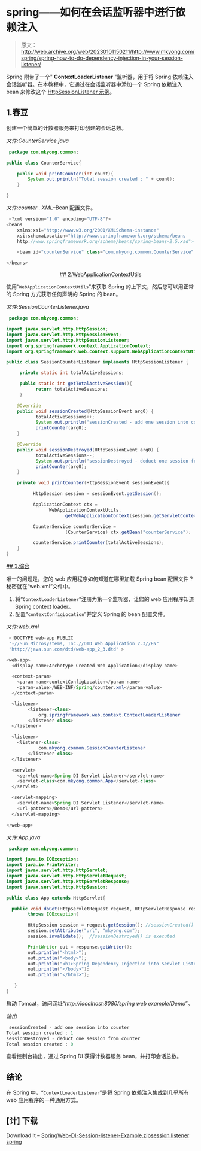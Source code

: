 # spring——如何在会话监听器中进行依赖注入

> 原文：<http://web.archive.org/web/20230101150211/http://www.mkyong.com/spring/spring-how-to-do-dependency-injection-in-your-session-listener/>

Spring 附带了一个" **ContextLoaderListener** "监听器，用于将 Spring 依赖注入会话监听器。在本教程中，它通过在会话监听器中添加一个 Spring 依赖注入 bean 来修改这个 [HttpSessionListener 示例](http://web.archive.org/web/20190224160129/http://www.mkyong.com/servlet/a-simple-httpsessionlistener-example-active-sessions-counter/)。

## 1.春豆

创建一个简单的计数器服务来打印创建的会话总数。

*文件:CounterService.java*

```java
 package com.mkyong.common;

public class CounterService{

	public void printCounter(int count){
		System.out.println("Total session created : " + count);
	}

} 
```

*文件:counter . XML*–Bean 配置文件。

```java
 <?xml version="1.0" encoding="UTF-8"?>
<beans 
	xmlns:xsi="http://www.w3.org/2001/XMLSchema-instance"
	xsi:schemaLocation="http://www.springframework.org/schema/beans 
	http://www.springframework.org/schema/beans/spring-beans-2.5.xsd">

	<bean id="counterService" class="com.mkyong.common.CounterService" />

</beans> 
```

 <ins class="adsbygoogle" style="display:block; text-align:center;" data-ad-format="fluid" data-ad-layout="in-article" data-ad-client="ca-pub-2836379775501347" data-ad-slot="6894224149">## 2.WebApplicationContextUtils

使用“`WebApplicationContextUtils`”来获取 Spring 的上下文，然后您可以用正常的 Spring 方式获取任何声明的 Spring 的 bean。

*文件:SessionCounterListener.java*

```java
 package com.mkyong.common;

import javax.servlet.http.HttpSession;
import javax.servlet.http.HttpSessionEvent;
import javax.servlet.http.HttpSessionListener;
import org.springframework.context.ApplicationContext;
import org.springframework.web.context.support.WebApplicationContextUtils;

public class SessionCounterListener implements HttpSessionListener {

     private static int totalActiveSessions;

     public static int getTotalActiveSession(){
           return totalActiveSessions;
     }

    @Override
    public void sessionCreated(HttpSessionEvent arg0) {
           totalActiveSessions++;
           System.out.println("sessionCreated - add one session into counter");	
           printCounter(arg0);
    }

    @Override
    public void sessionDestroyed(HttpSessionEvent arg0) {
           totalActiveSessions--;
           System.out.println("sessionDestroyed - deduct one session from counter");	
           printCounter(arg0);
    }	

    private void printCounter(HttpSessionEvent sessionEvent){

          HttpSession session = sessionEvent.getSession();

          ApplicationContext ctx = 
                WebApplicationContextUtils.
                      getWebApplicationContext(session.getServletContext());

          CounterService counterService = 
                      (CounterService) ctx.getBean("counterService");

          counterService.printCounter(totalActiveSessions);
    }
} 
```

 <ins class="adsbygoogle" style="display:block" data-ad-client="ca-pub-2836379775501347" data-ad-slot="8821506761" data-ad-format="auto" data-ad-region="mkyongregion">## 3.综合

唯一的问题是，您的 web 应用程序如何知道在哪里加载 Spring bean 配置文件？秘密就在“web.xml”文件中。

1.  将“`ContextLoaderListener`”注册为第一个监听器，让您的 web 应用程序知道 Spring context loader。
2.  配置“`contextConfigLocation`”并定义 Spring 的 bean 配置文件。

*文件:web.xml*

```java
 <!DOCTYPE web-app PUBLIC
 "-//Sun Microsystems, Inc.//DTD Web Application 2.3//EN"
 "http://java.sun.com/dtd/web-app_2_3.dtd" >

<web-app>
  <display-name>Archetype Created Web Application</display-name>

  <context-param>
	<param-name>contextConfigLocation</param-name>
	<param-value>/WEB-INF/Spring/counter.xml</param-value>
  </context-param>

  <listener>
        <listener-class>
            org.springframework.web.context.ContextLoaderListener
        </listener-class>
  </listener>

  <listener>
	<listener-class>
            com.mkyong.common.SessionCounterListener
        </listener-class>
  </listener>

  <servlet>
	<servlet-name>Spring DI Servlet Listener</servlet-name>
	<servlet-class>com.mkyong.common.App</servlet-class>
  </servlet>

  <servlet-mapping>
	<servlet-name>Spring DI Servlet Listener</servlet-name>
	<url-pattern>/Demo</url-pattern>
  </servlet-mapping>

</web-app> 
```

*文件:App.java*

```java
 package com.mkyong.common;

import java.io.IOException;
import java.io.PrintWriter;
import javax.servlet.http.HttpServlet;
import javax.servlet.http.HttpServletRequest;
import javax.servlet.http.HttpServletResponse;
import javax.servlet.http.HttpSession;

public class App extends HttpServlet{

  public void doGet(HttpServletRequest request, HttpServletResponse response)
        throws IOException{

        HttpSession session = request.getSession(); //sessionCreated() is executed
        session.setAttribute("url", "mkyong.com"); 
        session.invalidate();  //sessionDestroyed() is executed

        PrintWriter out = response.getWriter();
        out.println("<html>");
        out.println("<body>");
        out.println("<h1>Spring Dependency Injection into Servlet Listenner</h1>");
        out.println("</body>");
        out.println("</html>");	

   }
} 
```

启动 Tomcat，访问网址“*http://localhost:8080/spring web example/Demo*”。

*输出*

```java
 sessionCreated - add one session into counter
Total session created : 1
sessionDestroyed - deduct one session from counter
Total session created : 0 
```

查看控制台输出，通过 Spring DI 获得计数器服务 bean，并打印会话总数。

## 结论

在 Spring 中，“`ContextLoaderListener`”是将 Spring 依赖注入集成到几乎所有 web 应用程序的一种通用方式。

## [计] 下载

Download It – [SpringWeb-DI-Session-listener-Example.zip](http://web.archive.org/web/20190224160129/http://www.mkyong.com/wp-content/uploads/2010/03/SpringWeb-DI-Session-listener-Example.zip)[session listener](http://web.archive.org/web/20190224160129/http://www.mkyong.com/tag/session-listener/) [spring](http://web.archive.org/web/20190224160129/http://www.mkyong.com/tag/spring/)







